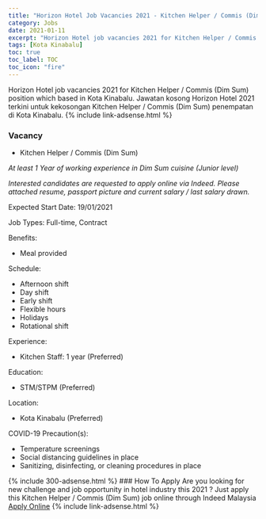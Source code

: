 ```yaml
---
title: "Horizon Hotel Job Vacancies 2021 - Kitchen Helper / Commis (Dim Sum)" 
category: Jobs 
date: 2021-01-11 
excerpt: "Horizon Hotel job vacancies 2021 for Kitchen Helper / Commis (Dim Sum) position which based in Kota Kinabalu. Jawatan kosong Horizon Hotel 2021 terkini untuk kekosongan Kitchen Helper / Commis (Dim Sum) penempatan di Kota Kinabalu" 
tags: [Kota Kinabalu] 
toc: true 
toc_label: TOC 
toc_icon: "fire" 
--- 
```


Horizon Hotel job vacancies 2021 for Kitchen Helper / Commis (Dim Sum) position which based in Kota Kinabalu. Jawatan kosong Horizon Hotel 2021 terkini untuk kekosongan Kitchen Helper / Commis (Dim Sum) penempatan di Kota Kinabalu. 
{% include link-adsense.html %} 
### Vacancy 
- Kitchen Helper / Commis (Dim Sum) 
<div><p><i>At least 1 Year of working experience in Dim Sum cuisine (Junior level)</i></p><p><i>Interested candidates are requested to apply online via Indeed. </i><i>Please attached resume, passport picture and current salary / last salary drawn. </i></p><p>Expected Start Date: 19/01/2021</p><p>Job Types: Full-time, Contract</p><p>Benefits:</p><ul><li>Meal provided</li></ul><p>Schedule:</p><ul><li>Afternoon shift</li><li>Day shift</li><li>Early shift</li><li>Flexible hours</li><li>Holidays</li><li>Rotational shift</li></ul><p>Experience:</p><ul><li>Kitchen Staff: 1 year (Preferred)</li></ul><p>Education:</p><ul><li>STM/STPM (Preferred)</li></ul><p>Location:</p><ul><li>Kota Kinabalu (Preferred)</li></ul><p>COVID-19 Precaution(s):</p><ul><li>Temperature screenings</li><li>Social distancing guidelines in place</li><li>Sanitizing, disinfecting, or cleaning procedures in place</li></ul></div> 
{% include 300-adsense.html %} 
### How To Apply 
Are you looking for new challenge and job opportunity in hotel industry this 2021 ?
Just apply this Kitchen Helper / Commis (Dim Sum) job online through Indeed Malaysia 
<a href="https://malaysia.indeed.com/viewjob?jk=8c2be74fa86cdcc5" class="btn btn--info" target="_blank" rel="nofollow noopenner">Apply Online</a> 
{% include link-adsense.html %} 